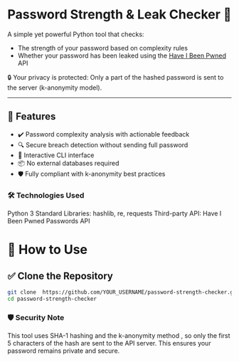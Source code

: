 # Password Strength & Leak Checker 🔐

A simple yet powerful Python tool that checks:
- The strength of your password based on complexity rules
- Whether your password has been leaked using the [Have I Been Pwned](https://haveibeenpwned.com/ ) API
  
🔒 Your privacy is protected: Only a part of the hashed password is sent to the server (k-anonymity model).

---

## 🧩 Features
 - ✔️ Password complexity analysis with actionable feedback
 - 🔍 Secure breach detection without sending full password
 - 💬 Interactive CLI interface
 - 📦 No external databases required
 - 🛡️ Fully compliant with k-anonymity best practices


### 🛠️ Technologies Used
Python 3
Standard Libraries: hashlib, re, requests
Third-party API: Have I Been Pwned Passwords API

# 🚀 How to Use

## ✅ Clone the Repository

```bash
git clone  https://github.com/YOUR_USERNAME/password-strength-checker.git 
cd password-strength-checker
```

### 🛡️ Security Note
This tool uses SHA-1 hashing and the k-anonymity method , so only the first 5 characters of the hash are sent to the API server. This ensures your password remains private and secure.


